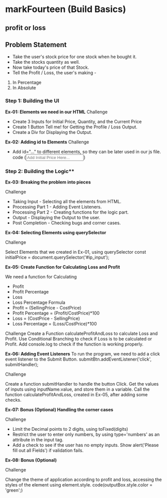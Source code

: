 # markFourteen (Build Basics)

## profit or loss

## Problem Statement
- Take the user's stock price for one stock when he bought it.
- Take the stocks quantity as well.
- Now take today's price of that Stock.
- Tell the Profit / Loss, the user's making -
1. In Percentage
2. In Absolute

### Step 1: Building the UI
**Ex-01: Elements we need in our HTML**
Challenge
- Create 3 Inputs for Initial Price, Quantity, and the Current Price
- Create 1 Button Tell me! for Getting the Profile / Loss Output.
- Create a Div for Displaying the Output.

**Ex-02: Adding id to Elements**
Challenge
- Add id="..." to different elements, so they can be later used in our js file.
code (<input type='number' id='initial-price' placeholder='Add Initial Price Here...' />)

### Step 2: Building the Logic**
**Ex-03: Breaking the problem into pieces**

Challenge

- Taking Input - Selecting all the elements from HTML.
- Processing Part 1 - Adding Event Listeners.
- Processing Part 2 - Creating functions for the logic part.
- Output - Displaying the Output to the user.
- Post Completion - Checking bugs and corner cases.

**Ex-04: Selecting Elements using querySelector**

Challenge

Select Elements that we created in Ex-01, using querySelector
const initialPrice = document.querySelector('#ip_input');

**Ex-05: Create Function for Calculating Loss and Profit**

We need a function for Calculating 
- Profit
- Profit Percentage
- Loss
- Loss Percentage
Formula
- Profit = (SellingPrice - CostPrice)
- Profit Percentage = (Profit/CostPrice)*100
- Loss = (CostPrice - SellingPrice)
- Loss Percentage = (Loss/CostPrice)*100

Challenge
Create a Function calculateProfitAndLoss to calculate Loss and Profit.
Use Conditional Branching to check if Loss is to be calculated or Profit.
Add console.log to check if the function is working properly.

**Ex-06: Adding Event Listeners**
To run the program, we need to add a click event listener to the Submit Button.
submitBtn.addEventListener('click', submitHandler);

Challenge

Create a function submitHandler to handle the button Click.
Get the values of inputs using inputName.value, and store them in a variable.
Call the function calculateProfitAndLoss, created in Ex-05, after adding some checks.

**Ex-07: Bonus (Optional)  Handling the corner cases**

Challenge

- Limit the Decimal points to 2 digits, using toFixed(digits)
- Restrict the user to enter only numbers, by using type='numbers' as an attribute in the input tag.
- Add a check to see if the user has no empty inputs. Show alert('Please fill out all Fields') if validation fails.

**Ex-08: Bonus (Optional)**

Challenge

Change the theme of application according to profit and loss, accessing the styles of the element using element.style.<cssPropertyName>
code(outputBox.style.color = 'green';)
